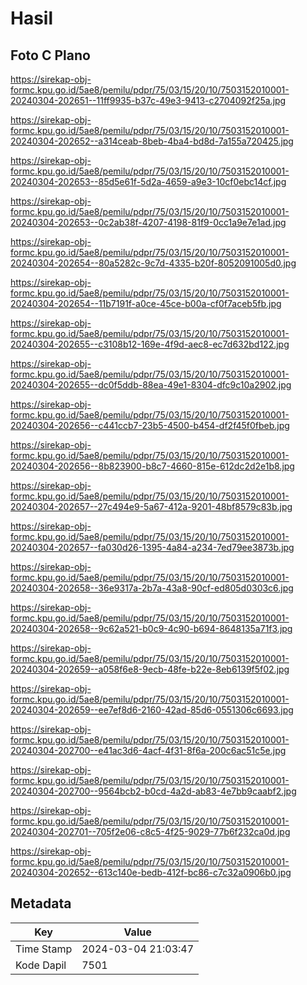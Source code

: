 # Hasil

## Foto C Plano

https://sirekap-obj-formc.kpu.go.id/5ae8/pemilu/pdpr/75/03/15/20/10/7503152010001-20240304-202651--11ff9935-b37c-49e3-9413-c2704092f25a.jpg

https://sirekap-obj-formc.kpu.go.id/5ae8/pemilu/pdpr/75/03/15/20/10/7503152010001-20240304-202652--a314ceab-8beb-4ba4-bd8d-7a155a720425.jpg

https://sirekap-obj-formc.kpu.go.id/5ae8/pemilu/pdpr/75/03/15/20/10/7503152010001-20240304-202653--85d5e61f-5d2a-4659-a9e3-10cf0ebc14cf.jpg

https://sirekap-obj-formc.kpu.go.id/5ae8/pemilu/pdpr/75/03/15/20/10/7503152010001-20240304-202653--0c2ab38f-4207-4198-81f9-0cc1a9e7e1ad.jpg

https://sirekap-obj-formc.kpu.go.id/5ae8/pemilu/pdpr/75/03/15/20/10/7503152010001-20240304-202654--80a5282c-9c7d-4335-b20f-8052091005d0.jpg

https://sirekap-obj-formc.kpu.go.id/5ae8/pemilu/pdpr/75/03/15/20/10/7503152010001-20240304-202654--11b7191f-a0ce-45ce-b00a-cf0f7aceb5fb.jpg

https://sirekap-obj-formc.kpu.go.id/5ae8/pemilu/pdpr/75/03/15/20/10/7503152010001-20240304-202655--c3108b12-169e-4f9d-aec8-ec7d632bd122.jpg

https://sirekap-obj-formc.kpu.go.id/5ae8/pemilu/pdpr/75/03/15/20/10/7503152010001-20240304-202655--dc0f5ddb-88ea-49e1-8304-dfc9c10a2902.jpg

https://sirekap-obj-formc.kpu.go.id/5ae8/pemilu/pdpr/75/03/15/20/10/7503152010001-20240304-202656--c441ccb7-23b5-4500-b454-df2f45f0fbeb.jpg

https://sirekap-obj-formc.kpu.go.id/5ae8/pemilu/pdpr/75/03/15/20/10/7503152010001-20240304-202656--8b823900-b8c7-4660-815e-612dc2d2e1b8.jpg

https://sirekap-obj-formc.kpu.go.id/5ae8/pemilu/pdpr/75/03/15/20/10/7503152010001-20240304-202657--27c494e9-5a67-412a-9201-48bf8579c83b.jpg

https://sirekap-obj-formc.kpu.go.id/5ae8/pemilu/pdpr/75/03/15/20/10/7503152010001-20240304-202657--fa030d26-1395-4a84-a234-7ed79ee3873b.jpg

https://sirekap-obj-formc.kpu.go.id/5ae8/pemilu/pdpr/75/03/15/20/10/7503152010001-20240304-202658--36e9317a-2b7a-43a8-90cf-ed805d0303c6.jpg

https://sirekap-obj-formc.kpu.go.id/5ae8/pemilu/pdpr/75/03/15/20/10/7503152010001-20240304-202658--9c62a521-b0c9-4c90-b694-8648135a71f3.jpg

https://sirekap-obj-formc.kpu.go.id/5ae8/pemilu/pdpr/75/03/15/20/10/7503152010001-20240304-202659--a058f6e8-9ecb-48fe-b22e-8eb6139f5f02.jpg

https://sirekap-obj-formc.kpu.go.id/5ae8/pemilu/pdpr/75/03/15/20/10/7503152010001-20240304-202659--ee7ef8d6-2160-42ad-85d6-0551306c6693.jpg

https://sirekap-obj-formc.kpu.go.id/5ae8/pemilu/pdpr/75/03/15/20/10/7503152010001-20240304-202700--e41ac3d6-4acf-4f31-8f6a-200c6ac51c5e.jpg

https://sirekap-obj-formc.kpu.go.id/5ae8/pemilu/pdpr/75/03/15/20/10/7503152010001-20240304-202700--9564bcb2-b0cd-4a2d-ab83-4e7bb9caabf2.jpg

https://sirekap-obj-formc.kpu.go.id/5ae8/pemilu/pdpr/75/03/15/20/10/7503152010001-20240304-202701--705f2e06-c8c5-4f25-9029-77b6f232ca0d.jpg

https://sirekap-obj-formc.kpu.go.id/5ae8/pemilu/pdpr/75/03/15/20/10/7503152010001-20240304-202652--613c140e-bedb-412f-bc86-c7c32a0906b0.jpg


## Metadata

| Key        | Value               |
| ---------- | ------------------- |
| Time Stamp | 2024-03-04 21:03:47 |
| Kode Dapil | 7501                |



